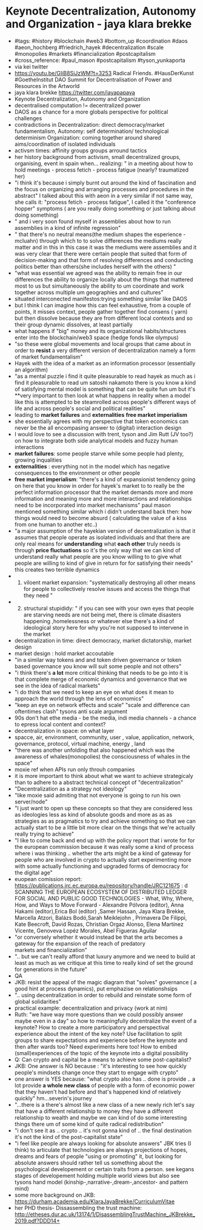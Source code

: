 # Keynote Decentralization, Autonomy and Organization - jaya klara brekke

- #tags: #history #blockchain #web3 #bottom_up #coordination #daos #aeon_hochberg #friedrich_hayek #decentralization #scale #monopolies #markets #financialization #postcapitalism
- #cross_reference: #paul_mason #postcapitalism #tyson_yunkaporta
- via kei twitter
- https://youtu.be/GIiB8SiJzWM?t=3253 Radical Friends. #HausDerKunst #GoetheInstitut DAO Summit for Decentralisation of Power and Resources in the Artworld
- jaya klara brekke https://twitter.com/jayapapaya 
- Keynote Decentralization, Autonomy and Organization
- decentralised computation != decentralized power
- DAOS as a chance for a more globals perspective for political challenges
- contradictions in Decentralization: direct democracy/market fundamentalism, Autonomy: self determination/ technological determinism 
Organization: coming together around shared aims/coordination of isolated individuals
- activsm times: affinity groups groups arround tactics
- her history background from activism, small decentralized groups, organising, event in spain when... realizing: " in a meeting about how to hold meetings - process fetich - process fatigue (nearly? traumatized her)
- "i think it's because i simply burnt out around the kind of fascination and the focus on organizing and arranging processes and procedures in the abstract" I talked about this with aeon in a very similar if not same way, she calls it: "process fetich - process fatigue", I called it the "conference hopper" symptoms ( are you really doing something or just talking about doing something)
- " and i very soon found myself in assemblies about how to run assemblies in a kind of infinite regression"
- " that there's no neutral means(the medium shapes the esperience - mcluahn)  through which to to solve differences the mediums really matter and in this in this case it was the mediums were assemblies and it was very clear that there were certain people that suited that form of decision-making and that form of resolving differences and conducting politics better than others(she includes herself with the others) "
-  "what was essential we agreed was the ability to remain free in our differences the ability to organize locally about the things that mattered most to us but simultaneously the ability to um coordinate and work together across multiple um geographies and and cultures"
- situated interconected manifestos:trying something similar like DAOS
-  but I think I can imagine how this can feel exhaustive, from a couple of points, it misses context, people gather together find consens ( yarn) but then dissolve because they are from different local contexts and so their group dynamic dissolves, at least partially
- what happens if "big" money and its organizational habits/structures enter into the blockchain/web3 space (hedge fonds like olympus)
- "so these were global movements and local groups that came about in order to **resist** a very different version of decentralization namely a form of market fundamentalism"
- Hayek with the idea of a market as an information processor (essentially an algorithm)
- "as a mental puzzle i find it quite pleasurable to read hayek as much as i find it pleasurable to read um satoshi nakamoto there is you know a kind of satisfying mental model is something that can be quite fun um but it's **very important to then look at what happens in reality when a model like this is attempted to be steamrolled across people's different ways of life and across people's social and political realities"
- leading to **market failures** and **externalities** **free market imperialism** 
- she essentially agrees with my perspective that token economics can never be the all encompasing answer to (digital) interaction design
- I would love to see a discussion with trent, tyson and Jim Rutt (JV too?) on how to integrate both side analytical models and fuzzy human interactions
- **market failures**: some people starve while some people had plenty, growing inqualities
- **externalities** : everything not in the model which has negative consequences to the environment or other people
- **free market imperialism**:  "there's a kind of expansionist tendency going on here that you know in order for hayek's market to to really be the perfect information processor that the market demands more and more information and meaning more and more interactions and relationships need to be incorporated into market mechanisms" paul mason mentioned something similar which i didn't understand back then: how things would need to become absurd ( calculating the value of a kiss from one human to another etc..)
- "a major assumption of the hayekian version of decentralization is that it assumes that people operate as isolated individuals and that there are only real means for **understanding** what **each other** truly needs is through **price fluctuations** so it's the only way that we can kind of understand really what people are you know willing to to give what people are willing to kind of give in return for for satisfying their needs" this creates two terrible dynamics
- 1. viloent market expansion: "systematically destroying all other means for people to collectively resolve issues and access the things that they need "
- 2. structural stupididy: " if you can see with your own eyes that people are starving needs are not being met, there is climate disasters happening ,homelessness or whatever else there's a kind of ideological story here for why you're not supposed to intervene in the market
- decentralization in time: direct democracy, market dictatorship, market design
- market design : hold market accoutable
- "in a similar way tokens and and token driven governance or token based governance you know will suit some people and not others"
- "i think there's **a lot** more critical thinking that needs to be go into it is that complete merge of economic dynamics and governance that we see in the idea of radical markets"
- "i do think that we need to keep an eye on what does it mean to approach the world through the lens of economics" 
- "keep an eye on network effects and scale" "scale and difference can oftentimes clash" tysons anti scale argument
- 90s don't hat ethe media - be the media, indi media channels - a chance to epress local content and context?
- decentralization in space: on what layer
- spacce, air, environment, community, user , value, application, network, governance, protocol, virtual machine, energy , land
- "there was another unfolding that also happened which was the awareness of whales(monopolies) the consciousness of whales in the space"
- moxie ref when APIs run only throuh companies
- it is more important to think about what we want to achieve strategicaly than to adhere to a abstract technical concept of "decentralization"
- "Decentralization as a strategy not ideology"
- "like moxie said admiting that not everyone is going to run his own server/node"
- "I just want to open up these concepts so that they are considered less as ideologies less as kind of absolute goods and more as as as strategies as as pragmatics to try and achieve something so that we can actually start to be a little bit more clear on the things that we're actually really trying to achieve"
- "I like to come back and end up with the policy report that i wrote for for the european commission because it was really some a kind of process where i was thinking .. whether the arts might be a kind of gateway for people who are involved in crypto to actually start experimenting more with some actually functioning and upgraded forms of democracy for the digital age"  
- euopean comission report: https://publications.jrc.ec.europa.eu/repository/handle/JRC121675 : d
SCANNING THE EUROPEAN ECOSYSTEM OF DISTRIBUTED LEDGER FOR SOCIAL AND PUBLIC GOOD TECHNOLOGIES - What, Why, Where, How, and Ways to Move Forward - Alexandre Pólvora (editor), Anna Hakami (editor),Erica Bol (editor) ,Samer Hassan,
 Jaya Klara Brekke,
Marcella Atzori, Balázs Bodó,Sarah Meiklejohn ,
Primavera De Filippi, 
Kate Beecroft, David Rozas, Christian Orgaz Alonso, Elena Martínez Vicente, Genoveva Lopéz Morales, Abel Figueras Aguilar
- "or conversely whether it would instead be that the arts becomes a gateway for the expansion of the reach of predatory  
markets and financialization"
- ".. but we can't really afford that luxury anymore and we need to build at least as much as we critique at this time to really kind of set 
the ground for generations in the future"
- QA
- JKB: resist the appeal of the magic diagram that "solves" governance ( a good hint at process dynamics), put emphazise on relationshsips 
- ".. using decentralization in order to rebuild and reinstate some form of global solidarities"
- practical example: decentralization and privacy (work at nim) 
- Ruth: "we have way more questions than we could possibly answer maybe even in a day" so how to meaningfully decentralize the event of a keynote? How to create a more participatory and perspectival experience about the intent of the key note? Use facilitation to split groups to share expectations and experience before the keynote and then after wards too? Need experiments here too! How to embed (small)experiences of the topic of the keynote into a digital possibility 
- Q:  Can crypto and capital be a means to achieve some post-capitalist?
- JKB: One answer is NO because : "it's interesting to see how quickly people's mindsets change once they start to engage with crypto"
- one answer is YES because: "what crypto also has .. done is provide .. a lot provide **a whole new class** of people with a form of economic power that they haven't had before and that's happened kind of relatively quickly" hm...severin's journey 
- "...there is a there's almost like a new class of a new newly rich let's say that have a different relationship to money they have a different relationship to wealth and maybe we can kind of do some interesting things there um of some kind of quite radical redistribution"
- "i don't see it as ..  crypto .. it's not gonna kind of .. the final destination it's not the kind of the post-capitalist state" 
- "i feel like people are always looking for absolute answers" JBK tries (I think) to articulate that technologies are always projections of hopes, dreams and fears of people "using or promoting" it, but looking for absolute answers should rather tell us something about the psychological developement or certain traits from a person. see kegans stages of developement holding multiple world views but also see tysons hand model (kinship-,narrative-,dream-,ancestor- and pattern mind)
- some more background on JKB: https://durham.academia.edu/KlaraJayaBrekke/CurriculumVitae
- her PHD thesis- Dissassembling the trust machine: http://etheses.dur.ac.uk/13174/1/DisassemblingTrustMachine_JKBrekke_2019.pdf?DDD14+
